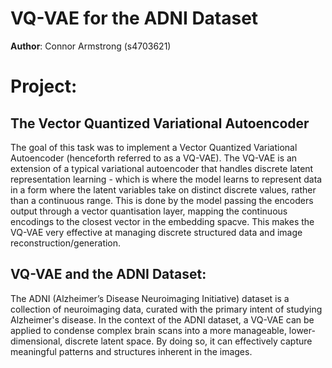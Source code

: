 # VQ-VAE for the ADNI Dataset

**Author**: Connor Armstrong (s4703621)


# Project:

## The Vector Quantized Variational Autoencoder
The goal of this task was to implement a Vector Quantized Variational Autoencoder (henceforth referred to as a VQ-VAE). The VQ-VAE is an extension of a typical variational autoencoder that handles discrete latent representation learning - which is where the model learns to represent data in a form where the latent variables take on distinct discrete values, rather than a continuous range. This is done by the model passing the encoders output through a vector quantisation layer, mapping the continuous encodings to the closest vector in the embedding spacve. This makes the VQ-VAE very effective at managing discrete structured data and image reconstruction/generation.


## VQ-VAE and the ADNI Dataset:
The ADNI (Alzheimer’s Disease Neuroimaging Initiative) dataset is a collection of neuroimaging data, curated with the primary intent of studying Alzheimer's disease. In the context of the ADNI dataset, a VQ-VAE can be applied to condense complex brain scans into a more manageable, lower-dimensional, discrete latent space. By doing so, it can effectively capture meaningful patterns and structures inherent in the images.